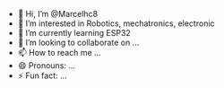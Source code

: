 - 👋 Hi, I’m @Marcelhc8
- 👀 I’m interested in Robotics, mechatronics, electronic
- 🌱 I’m currently learning ESP32
- 💞️ I’m looking to collaborate on ...
- 📫 How to reach me ...
- 😄 Pronouns: ...
- ⚡ Fun fact: ...

<!---
Marcelhc8/Marcelhc8 is a ✨ special ✨ repository because its `README.md` (this file) appears on your GitHub profile.
You can click the Preview link to take a look at your changes.
--->
